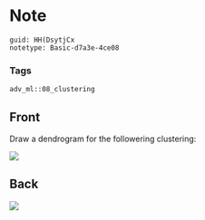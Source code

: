 # Note
```
guid: HH(DsytjCx
notetype: Basic-d7a3e-4ce08
```

### Tags
```
adv_ml::08_clustering
```

## Front
Draw a dendrogram for the followering clustering:
<div><img src="paste-adaa6f08036c23cf81befcf5dda658803dcb008b.jpg"></div>

## Back
<img src="paste-1510742dce8bacd2cfabfe464bc70dfd6d94ad8e.jpg">
